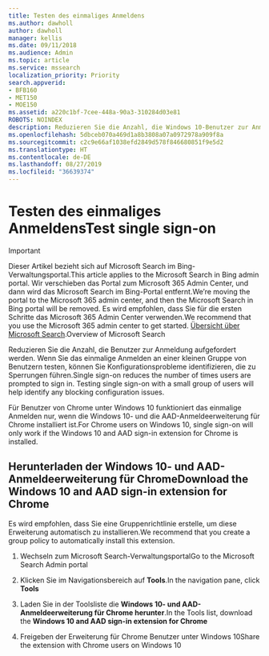 ```yaml
---
title: Testen des einmaliges Anmeldens
ms.author: dawholl
author: dawholl
manager: kellis
ms.date: 09/11/2018
ms.audience: Admin
ms.topic: article
ms.service: mssearch
localization_priority: Priority
search.appverid:
- BFB160
- MET150
- MOE150
ms.assetid: a220c1bf-7cee-448a-90a3-310284d03e81
ROBOTS: NOINDEX
description: Reduzieren Sie die Anzahl, die Windows 10-Benutzer zur Anmeldung bei Microsoft Search und Office 365 aufgefordert werden.
ms.openlocfilehash: 5dbceb070a469d1a8b3808a07a0972978a909f8a
ms.sourcegitcommit: c2c9e66af1038efd2849d578f846680851f9e5d2
ms.translationtype: HT
ms.contentlocale: de-DE
ms.lasthandoff: 08/27/2019
ms.locfileid: "36639374"
---
```

# <a name="test-single-sign-on"></a><span data-ttu-id="0ccb3-103">Testen des einmaliges Anmeldens</span><span class="sxs-lookup"><span data-stu-id="0ccb3-103">Test single sign-on</span></span>

> [!IMPORTANT]
> <span data-ttu-id="0ccb3-104">Dieser Artikel bezieht sich auf Microsoft Search im Bing-Verwaltungsportal.</span><span class="sxs-lookup"><span data-stu-id="0ccb3-104">This article applies to the Microsoft Search in Bing admin portal.</span></span> <span data-ttu-id="0ccb3-105">Wir verschieben das Portal zum Microsoft 365 Admin Center, und dann wird das Microsoft Search im Bing-Portal entfernt.</span><span class="sxs-lookup"><span data-stu-id="0ccb3-105">We’re moving the portal to the Microsoft 365 admin center, and then the Microsoft Search in Bing portal will be removed.</span></span> <span data-ttu-id="0ccb3-106">Es wird empfohlen, dass Sie für die ersten Schritte das Microsoft 365 Admin Center verwenden.</span><span class="sxs-lookup"><span data-stu-id="0ccb3-106">We recommend that you use the Microsoft 365 admin center to get started.</span></span> <span data-ttu-id="0ccb3-107">[Übersicht über Microsoft Search](overview-microsoft-search.md).</span><span class="sxs-lookup"><span data-stu-id="0ccb3-107">Overview of Microsoft Search</span></span>
    
<span data-ttu-id="0ccb3-p102">Reduzieren Sie die Anzahl, die Benutzer zur Anmeldung aufgefordert werden. Wenn Sie das einmalige Anmelden an einer kleinen Gruppe von Benutzern testen, können Sie Konfigurationsprobleme identifizieren, die zu Sperrungen führen.</span><span class="sxs-lookup"><span data-stu-id="0ccb3-p102">Single sign-on reduces the number of times users are prompted to sign in. Testing single sign-on with a small group of users will help identify any blocking configuration issues.</span></span> 
  
<span data-ttu-id="0ccb3-110">Für Benutzer von Chrome unter Windows 10 funktioniert das einmalige Anmelden nur, wenn die Windows 10- und die AAD-Anmeldeerweiterung für Chrome installiert ist.</span><span class="sxs-lookup"><span data-stu-id="0ccb3-110">For Chrome users on Windows 10, single sign-on will only work if the Windows 10 and AAD sign-in extension for Chrome is installed.</span></span> 
  
## <a name="download-the-windows-10-and-aad-sign-in-extension-for-chrome"></a><span data-ttu-id="0ccb3-111">Herunterladen der Windows 10- und AAD-Anmeldeerweiterung für Chrome</span><span class="sxs-lookup"><span data-stu-id="0ccb3-111">Download the Windows 10 and AAD sign-in extension for Chrome</span></span>

<span data-ttu-id="0ccb3-112">Es wird empfohlen, dass Sie eine Gruppenrichtlinie erstelle, um diese Erweiterung automatisch zu installieren.</span><span class="sxs-lookup"><span data-stu-id="0ccb3-112">We recommend that you create a group policy to automatically install this extension.</span></span>
  
1. <span data-ttu-id="0ccb3-113">Wechseln zum Microsoft Search-Verwaltungsportal</span><span class="sxs-lookup"><span data-stu-id="0ccb3-113">Go to the Microsoft Search Admin portal</span></span>
    
2. <span data-ttu-id="0ccb3-114">Klicken Sie im Navigationsbereich auf **Tools**.</span><span class="sxs-lookup"><span data-stu-id="0ccb3-114">In the navigation pane, click **Tools**</span></span>
    
3. <span data-ttu-id="0ccb3-115">Laden Sie in der Toolsliste die **Windows 10- und AAD-Anmeldeerweiterung für Chrome herunter**.</span><span class="sxs-lookup"><span data-stu-id="0ccb3-115">In the Tools list, download the **Windows 10 and AAD sign-in extension for Chrome**</span></span>
    
4. <span data-ttu-id="0ccb3-116">Freigeben der Erweiterung für Chrome Benutzer unter Windows 10</span><span class="sxs-lookup"><span data-stu-id="0ccb3-116">Share the extension with Chrome users on Windows 10</span></span>

  

